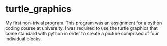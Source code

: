 # turtle_graphics
My first non-trivial program. This program was an assignment for a python coding course at university. I was required to use the turtle graphics that come standard with python in order to create a picture comprised of four individual blocks. 
